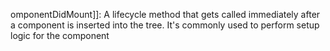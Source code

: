 omponentDidMount]]: A lifecycle method that gets called immediately after a component is inserted into the tree. It's commonly used to perform setup logic for the component